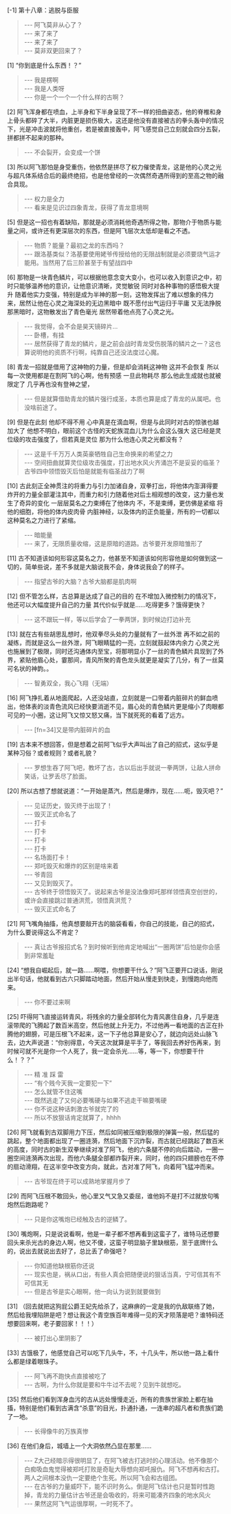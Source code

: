 
[-1] 第十八章：逃脱与臣服
>--- 阿飞莫非从心了？<br>
>--- 来了来了<br>
>--- 来了来了<br>
>--- 莫非双更回来了？<br>

[1] “你到底是什么东西！？”
>--- 我是楞啊<br>
>--- 我是人类呀<br>
>--- 你是一个一个一个什么样的古啊？<br>

[2] 阿飞浑身都在喷血，上半身和下半身呈现了不一样的扭曲姿态，他的脊椎和身上骨头都碎了大半，内脏更是损伤极大，这还是他没有直接被古的拳头轰中的情况下，光是冲击波就将他重创，若是被直接轰中，阿飞感觉自己立刻就会四分五裂，拼都拼不起来的那种。
>--- 不会裂开，会变成一个饼<br>

[3] 所以阿飞那怕是身受重伤，他依然是拼尽了权力催使青龙，这是他的心灵之光与超凡体系结合后的最终绝招，也是他曾经的一次偶然奇遇所得到的至高之物的融合具现。
>--- 权力是全力<br>
>--- 看来是见识过四象青龙，获得了青龙意境啊<br>

[5] 但是这一招也有着缺陷，那就是必须消耗他奇遇所得之物，那物介于物质与能量之间，或许还有更深层次的东西，但是阿飞层次太低却是看之不透。
>--- 物质？能量？最初之龙的东西吗？<br>
>--- 跟洛基类似？洛基要使用姥爷传授给他的无限战制就是必须要烧气运才能用。当然用了后三阶甚至于有望战四中<br>

[6] 那物是一块青色鳞片，可以根据他意念变大变小，也可以收入到意识之中，初时只能够温养他的意识，让他意识清晰，灵觉敏锐 同时对各种事物的感悟极大提升 随着他实力变强，特别是成为半神的那一刻，这物发挥出了难以想象的伟力来，居然让他在心灵之海深处的无边黑暗中 既不愿付出气运归于平庸 又无法挣脱那黑暗时，这物散发出了青色毫光 居然带着他点亮了心灵之光。
>--- 我觉得，会不会是昊天镜碎片…<br>
>--- 卧槽，有挂<br>
>--- 居然获得了青龙的鳞片，是之前会战时青龙受伤脱落的鳞片之一？这也算说明他的资质不行啊，纯靠自己还没法度过心魔。<br>

[8] 青龙一招就是借用了这神物的力量，但是却会消耗这神物 这并不会恢复 所以每一次使用都是在割阿飞的心啊，他有预感 一旦此物耗尽 那么他此生成就也就被限定了 几乎再也没有登神之望，
>--- 但是就算借助青龙的鳞片强行成圣，本质也算是成了青龙的从属吧。也没啥前途了。<br>

[9] 但是在此刻 他却不得不用 心中真是在滴血啊，但是与此同时对古的惊骇也越加大了 他想不明白，眼前这个古怪的天蛇族混血儿为什么会这么强大 这已经是灵位级的攻击强度了，但若真是灵位 那为什么他连心灵之光都没有？
>--- 这是千千万万人类英豪牺牲自己生命换来的希望之力<br>
>--- 空间扭曲就算灵位级攻击强度，打出地水风火齐涌岂不是妥妥的临圣？古爷四中领悟毁灭后怕是就能有临圣战力了啊<br>

[10] 古此刻正全神贯注的将重力与引力加诸自身，双拳打出，将他体内澎湃得要炸开的力量全部灌注其中，而重力和引力随着他对后土相观想的改变，这力量也发生了奇异的变化 一层层莫名之力束缚在了他体内 不，不是束缚，更仿佛是紧缩 将他的细胞，将他的体内皮肉骨 内脏神经，以及体内的正负能量，所有的一切都以这种莫名之力进行了紧缩。
>--- 暗能量<br>
>--- 来了，无限质量收缩，这是原暗的道路。古爷要开发原暗雏形了<br>

[11] 古不知道该如何形容这莫名之力，他甚至不知道该如何形容他是如何做到这一切的，简单些说，差不多就是大脑说我不会，身体说我会了的样子。
>--- 指望古爷的大脑？古爷大脑都是肌肉啊<br>

[12] 但不管怎么样，古总算是达成了自己的目的 在不增加入微控制力的情况下，他还可以大幅度提升自己的力量 其代价似乎就是……吃得更多？饿得更快？
>--- 这不跟玩一样，等以后学会了一拳两饼，到时候边打边补充<br>

[13] 就在古有些胡思乱想时，他双拳尽头处的力量就有了一丝外泄 再不如之前的凝练，而就是这么一丝外泄，阿飞眼睛猛的一亮，立刻就鼓起体内余力 心灵之光也施展到了极限，同时还沟通体内至宝，将那明显小了一丝的青色鳞片具现到了外界，紧贴他眉心处，霎那间，青风所聚的青色龙头就更是凝实了几分，有了一丝莫可名状的神韵。。
>--- 智勇双全，我心飞翔（无端）<br>

[16] 阿飞挣扎着从地面爬起，人还没站直，立刻就是一口带着内脏碎片的鲜血喷出，他体表的淡青色流风已经快要消逝不见，眉心处的青色鳞片更是缩小了肉眼都可见的一小圈，这让阿飞又惊又怒又痛，当下就死死的看着了远方。
>--- [fn=34]又是带内脏碎片的血<br>

[19] 古本来不想回答，但是想着之前阿飞似乎大声叫出了自己的招式，这似乎是某种习俗？或者规则？或者礼貌？
>--- 罗想生吞了阿飞吧，教坏了古，古以后出手就说一拳两饼，让敌人拼命笑话，让罗丢尽了脸面。<br>

[20] 所以古想了想就说道：“一开始是蒸汽，然后是爆炸，现在……呃，毁灭吧？”
>--- 见证历史，毁灭终于出现了！<br>
>--- 毁灭正式命名了<br>
>--- 打卡<br>
>--- 打卡<br>
>--- 打卡<br>
>--- 打卡<br>
>--- 名场面打卡！<br>
>--- 郑吒毁灭和爆炸的区别是啥来着<br>
>--- 爷青回<br>
>--- 又见到毁灭了。<br>
>--- 古爷终于领悟毁灭了。说起来古爷是没法像郑吒那样领悟真空创世的，或许会直接跳过普通洪荒，领悟真洪荒？<br>
>--- 毁灭正式命名了<br>

[21] 阿飞嘴角抽搐，他真想要敲开古的脑袋看看，你自己的技能，自己的招式，为什么要说得这么不肯定？
>--- 真让古爷报招式名？到时候听到他肯定地喊出“一圈两饼”后怕是你会感到非常羞耻<br>

[24] “想我自崛起后，就一路……啊喂，你想要干什么？”阿飞正要开口说话，刚说出半句话，他就看到古六只脚踏动地面，然后开始从慢走到快走，到慢跑向他而来。
>--- 你不要过来啊<br>

[25] 吓得阿飞直接运转青风，将残余的力量全部转化为青风裹住自身，几乎是连滚带爬的飞腾起了数百米高空，然后他就上升无力，不过他再一看地面的古正在扑腾他的翅膀，可是压根飞不起来，这一下子他总算是安心了，就边向远处山脉飞去，边大声说道：“你别得意，今天这次就算是平手了，等我回去养好伤再来，到时候可就不光是你一个人死了，我一定会杀光……等，等一下，你想要干什么！？？”
>--- 精  准  踩  雷<br>
>--- “有个贱今天我一定要犯一下”<br>
>--- 怎么就管不住这嘴<br>
>--- 既然逃走了又何必要嘴硬与如果不逃走干嘛要嘴硬<br>
>--- 你不说这种话刺激古爷就完了的<br>
>--- 所以不放狠话肯定就算了，hhhh<br>

[26] 阿飞就看到古双脚用力下压，然后如同被压缩到极限的弹簧一般，然后猛的跳起，整个地面都出现了一圈涟漪，然后地面下沉炸裂，而古就已经跳起了数百米的高度，同时古的新生双拳继续对准了阿飞，他的六条腿不停的向后踏动，一圈一圈空间涟漪再次出现，而他六条腿全部都炸裂开来，同时，他的四只翅膀也在不停的扇动滑翔，在这半空中改变方向，就此，古对准了阿飞，向着阿飞猛冲而来。
>--- 古爷现在终于可以成熟地掌握月步了<br>

[29] 而阿飞压根不敢回头，他心里又气又急又委屈，谁他妈不是打不过就放句嘴炮然后跑路呢？
>--- 只是你这嘴炮已经触及古的逆鳞了。<br>

[30] 嘴炮啊，只是说说看啊，他是一辈子都不想再看到这蛮子了，谁特马还想要回头来杀光古的身边人啊，他又不傻，这蛮子明显脑子里缺根筋，至于底牌什么的，说出去就说出去好了，总比丢了命强吧？
>--- 你知道他缺根筋你还说<br>
>--- 现实也是，祸从口出，有些人真会把随便说的狠话当真，宁可信其有不可信其无<br>
>--- 但是古爷是实心眼啊，他一向认为说到就要做到<br>

[31] （回去就把这狗屁公爵王妃先给杀了，这麻痹的一定是我的仇敌联络了她，然后给我埋陷阱是吧？想让我这个青空族百年难得一见的天才陨落是吧？谁特码还想要回来啊，老子要回家！！！）
>--- 被打出心里阴影了<br>

[33] 古饿极了，他感觉自己可以吃下几头牛，不，十几头牛，所以他一路上看什么都是绿着眼珠子。
>--- 阿飞再不跑快点直接被吃了<br>
>--- 古啊，为什么你就是要和牛牛过不去呢？见到牛就想吃。<br>

[35] 然后他们看到浑身血污的古从远处慢慢走近，所有的贵族世家脸上都在抽搐，特别是他们看到古满含“杀意”的目光，扑通扑通，一连串的超凡者和贵族们跪了一地。
>--- 长得像牛的万族真惨<br>

[36] 在他们身后，城墙上一个大洞依然凸显在那里……
>--- Z大己经暗示得很明显了，在阿飞被古打逃时的心理活动。他不像那个白痴吸血鬼觉得被郑吒打败是奇耻大辱想向郑吒报仇。阿飞不想再和古打。两人之间根本没仇一定要绝个生死。所以阿飞会和古组团。<br>
>--- 在古爷的力量威吓下，能不识时务么。倒是阿飞估计也只是暂时性跑掉，青龙的力量估计古爷还是会吸收的，将来可能凑齐四象的地水风火<br>
>--- 果然这阿飞气运很厚啊，一时死不了。<br>
